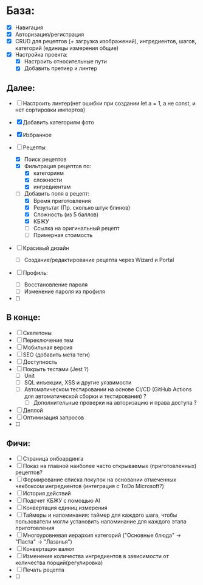 # База:

- [x] Навигация
- [x] Авторизация/регистрация
- [x] CRUD для рецептов (+ загрузка изображений), ингредиентов, шагов, категорий (единицы измерения общие)
- [x] Настройка проекта:
  - [x] Настроить относительные пути
  - [x] Добавить претиер и линтер

## Далее:

- [ ] Настроить линтер(нет ошибки при создании let a = 1, а не const, и нет сортировки импортов)

- [x] Добавить категориям фото
- [x] Избранное
- [ ] Рецепты:
  - [x] Поиск рецептов
  - [x] Фильтрация рецептов по:
    - [x] категориям
    - [x] сложности
    - [x] ингредиентам
  - [ ] Добавить поля в рецепт:
    - [x] Время приготовления
    - [x] Результат (Пр. сколько штук блинов)
    - [x] Сложность (из 5 баллов)
    - [x] КБЖУ
    - [ ] Ссылка на оригинальный рецепт
    - [ ] Примерная стоимость
- [ ] Красивый дизайн
  - [ ] Создание/редактирование рецепта через Wizard и Portal
- [ ] Профиль:
  - [ ] Восстановление пароля
  - [ ] Изменение пароля из профиля
- [ ]

## В конце:

- [ ] Скелетоны
- [ ] Переключение тем
- [ ] Мобильная версия
- [ ] SEO (добавить мета теги)
- [ ] Доступность
- [ ] Покрыть тестами (Jest ?)
  - [ ] Unit
  - [ ] SQL инъекции, XSS и другие уязвимости
  - [ ] Автоматическом тестировании на основе CI/CD (GitHub Actions для автоматической сборки и тестирования) ?
    - [ ] Дополнительные проверки на авторизацию и права доступа ?
- [ ] Деплой
- [ ] Оптимизация запросов
- [ ]

## Фичи:

- [ ] Страница онбоардинга
- [ ] Показ на главной наиболее часто открываемых (приготовленных) рецептов?
- [ ] Формирование списка покупок на основании отмеченных чекбоксом ингредиентов (интеграция с ToDo Microsoft?)
- [ ] История действий
- [ ] Подсчет КБЖУ с помощью AI
- [ ] Конвертация единиц измерения
- [ ] Таймеры и напоминания: таймер для каждого шага, чтобы пользователи могли установить напоминание для каждого этапа приготовления
- [ ] Многоуровневая иерархия категорий ("Основные блюда" → "Паста" → "Лазанья")
- [ ] Конвертация валют
- [ ] Изменение количества ингредиентов в зависимости от количества порций(регулировка)
- [ ] Печать рецепта
- [ ]
